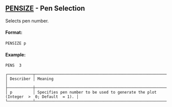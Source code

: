 ## [PENSIZE](https://nexus.hexagon.com/documentationcenter/bundle/MSC_Nastran_2022.4/page/Nastran_Combined_Book/qrg/casecontrol4c/TOC.PENSIZE.xhtml) - Pen Selection

Selects pen number.

#### Format:

```nastran
PENSIZE p
```

#### Example:

```nastran
PENS  3
```

```text
┌───────────┬─────────────────────────────────────────────────────────────────────────────────────┐
│ Describer │ Meaning                                                                             │
├───────────┼─────────────────────────────────────────────────────────────────────────────────────┤
│ p         │ Specifies pen number to be used to generate the plot (Integer  >  0; Default  = 1). │
└───────────┴─────────────────────────────────────────────────────────────────────────────────────┘
```

